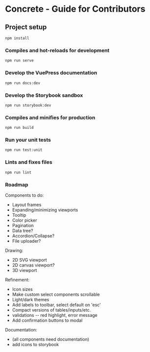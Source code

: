 # Concrete - Guide for Contributors

## Project setup
```
npm install
```

### Compiles and hot-reloads for development
```
npm run serve
```

### Develop the VuePress documentation
```
npm run docs:dev
```

### Develop the Storybook sandbox
```
npm run storybook:dev
```

### Compiles and minifies for production
```
npm run build
```

### Run your unit tests
```
npm run test:unit
```

### Lints and fixes files
```
npm run lint
```

### Roadmap

Components to do:
  * Layout frames
  * Expanding/minimizing viewports
  * Tooltip
  * Color picker
  * Pagination
  * Data tree?
  * Accordion/Collapse?
  * File uploader?

Drawing:
  * 2D SVG viewport
  * 2D canvas viewport?
  * 3D viewport

Refinement:
  * Icon sizes
  * Make custom select components scrollable
  * Light/dark themes
  * Add labels to toolbar, select default on 'esc'
  * Compact versions of tables/inputs/etc.
  * validations -- red highlight, error message
  * Add confirmation buttons to modal

Documentation:
  * (all components need documentation)
  * add icons to storybook
